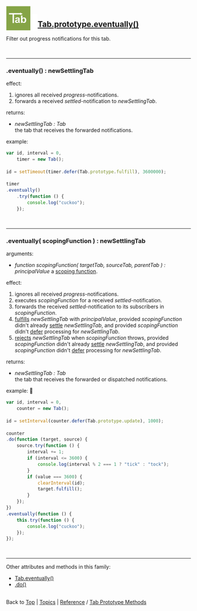 <a name="top" ></a>

<img src="../img/tab-logo66.png" alt="Tab logo" align="left" style="float:left; margin-top:-22px;" /><img src="../img/1x1.png" align="left" style="float:left;" height="44" width="20" />
## [Tab.prototype.eventually()][ref-tab.prototype.eventually]

Filter out progress notifications for this tab.

<br />

---
### .eventually() : newSettlingTab

effect:
1.  ignores all received *progress*-notifications.
1.  forwards a received *settled*-notification to *newSettlingTab*.

returns: 
*   *newSettlingTab : Tab*  
    the tab that receives the forwarded notifications.

example:
~~~~javascript
var id, interval = 0,
    timer = new Tab();

id = setTimeout(timer.defer(Tab.prototype.fulfill), 3600000);

timer
.eventually()
    .try(function () {
        console.log("cuckoo");
    });
~~~~

<br />

---
### .eventually( scopingFunction ) : newSettlingTab

arguments:
*   *function scopingFunction( targetTab, sourceTab, parentTab ) : principalValue*
    a [scoping function][ref-scoping-function].

effect:
1.  ignores all received *progress*-notifications.
1.  executes *scopingFunction* for a received *settled*-notification.
1.  forwards the received *settled*-notification to its subscribers in *scopingFunction*.
1.  [fulfills][ref-tab.prototype.fulfill] *newSettlingTab* with *principalValue*, provided *scopingFunction* didn't already [settle][ref-tab.prototype.settle] *newSettlingTab*, and provided *scopingFunction* didn't [defer][ref-tab.prototype.defer] processing for *newSettlingTab*.
1.  [rejects][ref-tab.prototype.reject] *newSettlingTab* when *scopingFunction* throws, provided *scopingFunction* didn't already [settle][ref-tab.prototype.settle] *newSettlingTab*, and provided *scopingFunction* didn't [defer][ref-tab.prototype.defer] processing for *newSettlingTab*.

returns: 
*   *newSettlingTab : Tab*  
    the tab that receives the forwarded or dispatched notifications.

example: :construction:
~~~~javascript
var id, interval = 0,
    counter = new Tab();

id = setInterval(counter.defer(Tab.prototype.update), 1000);

counter
.do(function (target, source) {
    source.try(function () {
        interval += 1;
        if (interval <= 3600) {
            console.log(interval % 2 === 1 ? "tick" : "tock");
        }
        if (value === 3600) {
            clearInterval(id);
            target.fulfill();
        }
    });
})
.eventually(function () {
    this.try(function () {
        console.log("cuckoo");
    });
});
~~~~

<br />

---

Other attributes and methods in this family:
* [Tab.eventually()][ref-tab.eventually]
* [.do()][ref-tab.prototype.do]



<br /> Back to [Top] | [Topics] | [Reference] / [Tab Prototype Methods][ref-tab-prototype-methods] <br />





[top]:       #top                        "back to the top of this page"
[topics]:    /doc/topics.md#topics       "back to the 'Topics' section"
[reference]: /doc/reference.md#reference "back to the 'Reference' section"



[topic-the-basics]:                              /doc/topics.md#the-basics                                  "more topics under 'The Basics'"
[topic-where-are-tabs-helping]:                  /doc/topics.md#where-are-tabs-helping                      "more topics under 'Where Are Tabs Helping'"
[topic-where-are-tabs-lacking]:                  /doc/topics.md#where-are-tabs-lacking                      "more topics under 'Where Are Tabs Lacking'"



[topic-a-basic-tab]:                             /doc/topics/a-basic-tab.md#top                             "A Basic Tab: creating and using a basic Tab object."
[topic-a-basic-callback]:                        /doc/topics/a-basic-callback.md#top                        "A Basic Callback: using a Tab object to handle callbacks."
[topic-a-basic-promise]:                         /doc/topics/a-basic-promise.md#top                         "A Basic Promise: using a Tab object as a promise."
[topic-basic-lazy-evaluation]:                   /doc/topics/basic-lazy-evaluation.md#top                   "Basic Lazy Evaluation: ..."
[topic-basic-concurrent-computing]:              /doc/topics/basic-concurrent-computing.md#top              "Basic Concurrent Computing: ..."

[topic-keeping-clean-callback-signatures]:       /doc/topics/keeping-clean-callback-signatures.md#top       "Keeping Clean Callback Signatures: ..."
[topic-shallow-callback-nesting]:                /doc/topics/shallow-callback-nesting.md#top                "Shallow Callback Nesting: ..."
[topic-top-down-control-flow]:                   /doc/topics/top-down-control-flow.md#top                   "Top-Down Control Flow: ..."
[topic-predicting-execution-order]:              /doc/topics/predicting-execution-order.md#top              "Predicting Execution Order: ..."
[topic-modular-decomposition]:                   /doc/topics/modular-decomposition.md#top                   "Modular Decomposition: ..."
[topic-aspect-oriented-programming]:             /doc/topics/aspect-oriented-programming].md#top            "Aspect Oriented Programming: ..."
[topic-exception-style-error-propagation]:       /doc/topics/exception-style-error-propagation.md#top       "Exception Style Error Propagation: ..."
[topic-monitoring-function-calls]:               /doc/topics/monitoring-function-calls.md#top               "Monitoring Function Calls: ..."
[topic-throttling-execution]:                    /doc/topics/throttling-execution.md#top                    "Throttling Execution: ..."
[topic-cancelling-execution]:                    /doc/topics/cancelling-execution.md#top                    "Cancelling Execution: ..."
[topic-timing-out-execution]:                    /doc/topics/timing-out-execution.md#top                    "Timing Out Execution: ..."
[topic-delaying-execution]:                      /doc/topics/delaying-execution.md#top                      "Delaying Execution: ..."
[topic-prioritizing-execution]:                  /doc/topics/prioritizing-execution.md#top                  "Prioritizing Execution: ..."
[topic-lazy-evaluation]:                         /doc/topics/lazy-evaluation.md#top                         "Lazy Evaluation: !!! thinking hard !!!"
[topic-working-with-remote-objects]:             /doc/topics/working-with-remote-objects.md#top             "Working With Remote Objects: ..."
[topic-enumerating-tabs]:                        /doc/topics/enumerating-tabs.md#top                        "Enumerating Tabs: ..."
[topic-iterating-tabs]:                          /doc/topics/iterating-tabs.md#top                          "Iterating Tabs: ..."
[topic-generating-tabs]:                         /doc/topics/generating-tabs.md#top                         "Generating Tabs: ..."
[topic-joining-results-from-parallel-execution]: /doc/topics/joining-results-from-parallel-execution.md#top "Joining Results From Parallel Execution: ..."
[topic-synchronizing-execution]:                 /doc/topics/synchronizing-execution.md#top                 "Synchronizing Execution: ..."
[topic-isolating-information-providers]:         /doc/topics/isolating-information-providers.md#top         "Isolating Information Providers: ..."
[topic-isolating-information-consumers]:         /doc/topics/isolating-information-consumers.md#top         "Isolating Information Consumers: ..."

[topic-debugging-asynchronous-events]:           /doc/topics/debugging-asynchronous-events.md#top           "Debugging Asynchronous Events: ..."

[ref-tab-object]:                  #tab-object                                       "more attributes and methods under 'Tab Object'"
[ref-tab-constructor]:             #tab-constructor                                  "more attributes and methods under 'Tab Constructor'"
[ref-tab-constructor-attributes]:  #tab-constructor-attributes                       "more attributes under 'Tab Constructor Attributes'"
[ref-tab-constructor-methods]:     #tab-constructor-methods                          "more methods under 'Tab Constructor Methods'"
[ref-tab-prototype-methods]:       #tab-prototype-methods                            "more methods under 'Tab Prototype Methods'"
[ref-tab-instance-methods]:        #tab-instance-methods                             "more methods under 'Tab Instance Methods'"
[ref-other-elements]:              #other-elements                                   "more methods under 'Other Elements'"



[ref-new-tab]:                     /doc/reference/new-tab.md#top                     "new Tab(): create a new tab."
[ref-tab]:                         /doc/reference/tab.md#top                         "Tab(): convert to a tab, create a new tab if required."

[ref-tab.context]:                 /doc/reference/tab.context.md#top                 "Tab.context: ..."
[ref-tab.version]:                 /doc/reference/tab.version.md#top                 "Tab.version: version of this Tab library."

[ref-tab.do]:                      /doc/reference/tab.do.md#top                      "Tab.do(): create an notification processing scope for a given tab."
[ref-tab.eventually]:              /doc/reference/tab.eventually.md#top              "Tab.eventually: filter out progress notifications for a given tab."
[ref-tab.is-settling-tab]:         /doc/reference/tab.is-settling-tab.md#top         "Tab.isSettlingTab: are progress notifications being filtered out for a given tab?"
[ref-tab.is-tab]:                  /doc/reference/tab.is-tab.md#top                  "Tab.isTab: was the given object created by this Tab library?"
[ref-tab.like-tab]:                /doc/reference/tab.like-tab.md#top                "Tab.likeTab: ..."
[ref-tab.tabify]:                  /doc/reference/tab.tabify.md#top                  "Tab.tabify: ..."
[ref-tab.tabify-with]:             /doc/reference/tab.tabify-with.md#top             "Tab.tabifyWith: ..."
[ref-tab.untabify]:                /doc/reference/tab.untabify.md#top                "Tab.untabify: ..."
[ref-tab.untabify-with]:           /doc/reference/tab.untabify-with.md#top           "Tab.untabifyWith: ..."
[ref-tab.when]:                    /doc/reference/tab.when.md#top                    "Tab.when: ..."

[ref-tab.prototype.cancel]:        /doc/reference/tab.prototype.cancel.md#top        "Tab.prototype.cancel(): ..."
[ref-tab.prototype.catch]:         /doc/reference/tab.prototype.catch.md#top         "Tab.prototype.catch(): process error notifications for this tab."
[ref-tab.prototype.count]:         /doc/reference/tab.prototype.count.md#top         "Tab.prototype.count(): ..."
[ref-tab.prototype.defer]:         /doc/reference/tab.prototype.defer.md#top         "Tab.prototype.defer(): convert a function to use this tab to store its result."
[ref-tab.prototype.defer-with]:    /doc/reference/tab.prototype.defer-with.md#top    "Tab.prototype.deferWith(): ..."
[ref-tab.prototype.delegate]:      /doc/reference/tab.prototype.delegate.md#top      "Tab.prototype.delegate(): !!! where are my glasses? !!!"
[ref-tab.prototype.do]:            /doc/reference/tab.prototype.do.md#top            "Tab.prototype.do(): create an notification processing scope for this tab."
[ref-tab.prototype.end]:           /doc/reference/tab.prototype.end.md#top           "Tab.prototype.end(): ..."
[ref-tab.prototype.evaluate]:      /doc/reference/tab.prototype.evaluate.md#top      "Tab.prototype.evaluate(): ..."
[ref-tab.prototype.eventually]:    /doc/reference/tab.prototype.eventually.md#top    "Tab.prototype.eventually(): filter out progress notifications for this tab."
[ref-tab.prototype.finally]:       /doc/reference/tab.prototype.finally.md#top       "Tab.prototype.finally(): process value and error notifications for this tab."
[ref-tab.prototype.fulfill]:       /doc/reference/tab.prototype.fulfill.md#top       "Tab.prototype.fulfill(): settle this tab with a value."
[ref-tab.prototype.has-delegated]: /doc/reference/tab.prototype.has-delegated.md#top "Tab.prototype.hasDelegated(): ..."
[ref-tab.prototype.has-error]:     /doc/reference/tab.prototype.has-error.md#top     "Tab.prototype.hasError(): has this tab an error?"
[ref-tab.prototype.has-settled]:   /doc/reference/tab.prototype.has-settled.md#top   "Tab.prototype.hasSettled(): has this tab settled?"
[ref-tab.prototype.has-value]:     /doc/reference/tab.prototype.has-value.md#top     "Tab.prototype.hasValue(): has this tab a value?"
[ref-tab.prototype.raise]:         /doc/reference/tab.prototype.raise.md#top         "Tab.prototype.raise(): ..."
[ref-tab.prototype.reject]:        /doc/reference/tab.prototype.reject.md#top        "Tab.prototype.reject(): settle this tab with an error."
[ref-tab.prototype.settle]:        /doc/reference/tab.prototype.settle.md#top        "Tab.prototype.settle(): settle this tab without changing its current value or error."
[ref-tab.prototype.then]:          /doc/reference/tab.prototype.then.md#top          "Tab.prototype.then(): ..."
[ref-tab.prototype.throw]:         /doc/reference/tab.prototype.throw.md#top         "Tab.prototype.throw(): set an error for this tab."
[ref-tab.prototype.to-string]:     /doc/reference/tab.prototype.to-string.md#top     "Tab.prototype.toString(): get a string representation for this tab."
[ref-tab.prototype.try]:           /doc/reference/tab.prototype.try.md#top           "Tab.prototype.try(): process value notifications for this tab."
[ref-tab.prototype.undelegate]:    /doc/reference/tab.prototype.undelegate.md#top    "Tab.prototype.undelegate(): ..."
[ref-tab.prototype.update]:        /doc/reference/tab.prototype.update.md#top        "Tab.prototype.update(): set a value for this tab."
[ref-tab.prototype.value-of]:      /doc/reference/tab.prototype.value-of.md#top      "Tab.prototype.valueOf(): get the principal value of this tab."
[ref-tab.prototype.wrap]:          /doc/reference/tab.prototype.wrap.md#top          "Tab.prototype.wrap(): ..."

[ref-tab._delegate]:               /doc/reference/tab._delegate.md#top               "tab._delegate(): ..."
[ref-tab._has-delegated]:          /doc/reference/tab._has-delegated.md#top          "tab._has-delegated(): ..."
[ref-tab._trap]:                   /doc/reference/tab._trap.md#top                   "tab._trap(): ..."
[ref-tab._undelegate]:             /doc/reference/tab._undelegate.md#top             "tab._undelegate(): ..."

[ref-scoping-function]:            /doc/reference/scoping-function.md#top            "scopingFunction: a function used as an argument in scoping Tab methods."
[ref-processor-function]:          /doc/reference/processor-function.md#top          "processorFunction: a function used as an argument in processing Tab methods."
